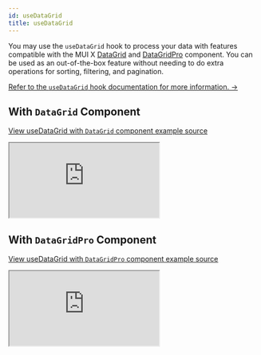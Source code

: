 ```yaml
---
id: useDataGrid
title: useDataGrid
---
```


You may use the `useDataGrid` hook to process your data with features compatible with the MUI X [DataGrid](https://mui.com/x/react-data-grid/) and [DataGridPro](https://mui.com/x/react-data-grid/) component. You can be used as an out-of-the-box feature without needing to do extra operations for sorting, filtering, and pagination.

[Refer to the `useDataGrid` hook documentation for more information. →](/docs/ui-frameworks/mui/hooks/useDataGrid)


## With `DataGrid` Component

[View useDataGrid with `DataGrid` component example source](https://github.com/pankod/refine/tree/master/examples/table/mui/useDataGrid)

<iframe src="https://codesandbox.io/embed/github/pankod/refine/tree/master/examples/table/mui/useDataGrid?autoresize=1&fontsize=16&theme=dark&view=preview"
    style={{width: "100%", height:"80vh", border: "0px", borderRadius: "8px", overflow:"hidden"}}
    title="refine-use-data-grid-example"
    allow="accelerometer; ambient-light-sensor; camera; encrypted-media; geolocation; gyroscope; hid; microphone; midi; payment; usb; vr; xr-spatial-tracking"
    sandbox="allow-forms allow-modals allow-popups allow-presentation allow-same-origin allow-scripts"
></iframe>

## With `DataGridPro` Component

[View useDataGrid with `DataGridPro` component example source](https://github.com/pankod/refine/tree/master/examples/table/mui/dataGridPro)

<iframe src="https://codesandbox.io/embed/github/pankod/refine/tree/master/examples/table/mui/dataGridPro?autoresize=1&fontsize=16&theme=dark&view=preview"
    style={{width: "100%", height:"80vh", border: "0px", borderRadius: "8px", overflow:"hidden"}}
    title="refine-use-data-grid-example"
    allow="accelerometer; ambient-light-sensor; camera; encrypted-media; geolocation; gyroscope; hid; microphone; midi; payment; usb; vr; xr-spatial-tracking"
    sandbox="allow-forms allow-modals allow-popups allow-presentation allow-same-origin allow-scripts"
></iframe>
